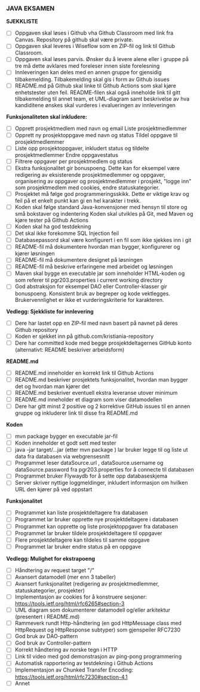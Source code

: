 ### JAVA EKSAMEN

**SJEKKLISTE**
- [ ] Oppgaven skal løses i Github vha Github Classroom med link fra Canvas. Repository på github skal være private.
- [ ] Oppgaven skal leveres i Wiseflow som en ZIP-fil og link til Github Classroom.
- [ ] Oppgaven skal løses parvis. Ønsker du å levere alene eller i gruppe på tre må dette avklares med foreleser innen siste forelesning
- [ ] Innleveringen kan deles med en annen gruppe for gjensidig tilbakemelding. Tilbakemelding skal gis i form av Github issues
- [ ] README.md på Github skal linke til Github Actions som skal kjøre enhetstester uten feil. README-filen skal også inneholde link til gitt tilbakemelding til annet team, et UML-diagram samt beskrivelse av hva kandiditene ønskes skal vurderes i evalueringen av innleveringen

**Funksjonaliteten skal inkludere:**
- [ ] Opprett prosjektmedlem med navn og email Liste prosjektmedlemmer
- [ ] Opprett ny prosjektoppgave med navn og status Tildel oppgave til prosjektmedlemmer
- [ ] Liste opp prosjektoppgaver, inkludert status og tildelte prosjektmedlemmer Endre oppgavestatus
- [ ] Filtrere oppgaver per prosjektmedlem og status
- [ ] Ekstra funksjonalitet gir bonuspoeng. Dette kan for eksempel være redigering av eksisterende prosjektmedlemmer og oppgaver, organisering av oppgaver og prosjektmedlemmer i prosjekt, "logge inn" som prosjektmedlem med cookies, endre statuskategorier.
- [ ] Prosjektet må følge god programmeringsskikk. Dette er viktige krav og feil på et enkelt punkt kan gi en hel karakter i trekk.
- [ ] Koden skal følge standard Java-konvensjoner med hensyn til store og små bokstaver og indentering Koden skal utvikles på Git, med Maven og kjøre tester på Github Actions
- [ ] Koden skal ha god testdekning
- [ ] Det skal ikke forekomme SQL Injection feil
- [ ] Databasepassord skal være konfigurert i en fil som ikke sjekkes inn i git
- [ ] README-fil må dokumentere hvordan man bygger, konfigurerer og kjører løsningen
- [ ] README-fil må dokumentere designet på løsningen
- [ ] README-fil må beskrive erfaringene med arbeidet og løsningen
- [ ] Maven skal bygge en executable jar som inneholder HTML-koden og som referer til pgr203.properties i current working directory
- [ ] God abstraksjon for eksempel DAO eller Controller-klasser gir bonuspoeng. Konsistent bruk av begreper og kode vektlegges. Brukervennlighet er ikke et vurderingskriterie for karakteren.

**Vedlegg: Sjekkliste for innlevering**
- [ ] Dere har lastet opp en ZIP-fil med navn basert på navnet på deres Github repository
- [ ] Koden er sjekket inn på github.com/kristiania-repository
- [ ] Dere har committed kode med begge prosjektdeltagernes GitHub konto (alternativt: README beskriver arbeidsform)

**README.md**
- [ ] README.md inneholder en korrekt link til Github Actions
- [ ] README.md beskriver prosjektets funksjonalitet, hvordan man bygger det og hvordan man kjører det
- [ ] README.md beskriver eventuell ekstra leveranse utover minimum
- [ ] README.md inneholder et diagram som viser datamodellen
- [ ] Dere har gitt minst 2 positive og 2 korrektive GitHub issues til en annen gruppe og inkluderer link til disse fra README.md

**Koden**
- [ ] mvn package bygger en executable jar-fil
- [ ] Koden inneholder et godt sett med tester
- [ ] java -jar target/...jar (etter mvn package ) lar bruker legge til og liste ut data fra databasen via webgrensesnitt
- [ ] Programmet leser dataSource.url , dataSource.username og dataSource.password fra pgr203.properties for å connecte til databasen
- [ ] Programmet bruker Flywaydb for å sette opp databaseskjema
- [ ] Server skriver nyttige loggmeldinger, inkludert informasjon om hvilken URL den kjører på ved oppstart

**Funksjonalitet**
- [ ] Programmet kan liste prosjektdeltagere fra databasen
- [ ] Programmet lar bruker opprette nye prosjektdeltagere i databasen
- [ ] Programmet kan opprette og liste prosjektoppgaver fra databasen
- [ ] Programmet lar bruker tildele prosjektdeltagere til oppgaver
- [ ] Flere prosjektdeltagere kan tildeles til samme oppgave
- [ ] Programmet lar bruker endre status på en oppgave

**Vedlegg: Mulighet for ekstrapoeng**
- [ ] Håndtering av request target "/"
- [ ] Avansert datamodell (mer enn 3 tabeller)
- [ ] Avansert funksjonalitet (redigering av prosjektmedlemmer, statuskategorier, prosjekter)
- [ ] Implementasjon av cookies for å konstruere sesjoner: https://tools.ietf.org/html/rfc6265#section-3
- [ ] UML diagram som dokumenterer datamodell og/eller arkitektur (presentert i README.md)
- [ ] Rammeverk rundt Http-håndtering (en god HttpMessage class med HttpRequest og HttpResponse subtyper) som gjenspeiler RFC7230
- [ ] God bruk av DAO-pattern
- [ ] God bruk av Controller-pattern
- [ ] Korrekt håndtering av norske tegn i HTTP
- [ ] Link til video med god demonstrasjon av ping-pong programmering
- [ ] Automatisk rapportering av testdekning i Github Actions
- [ ] Implementasjon av Chunked Transfer Encoding: https://tools.ietf.org/html/rfc7230#section-4.1
- [ ] Annet
